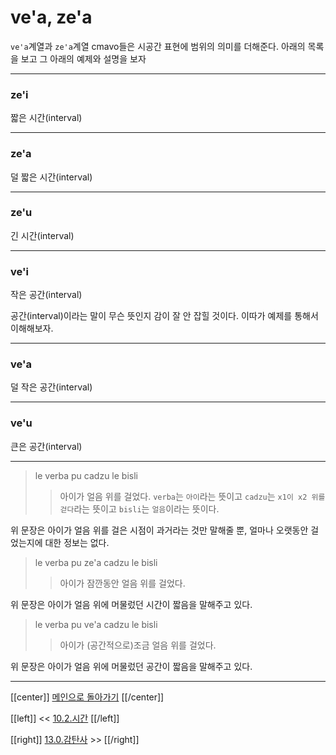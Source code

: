 # ve'a, ze'a

`ve'a`계열과 `ze'a`계열 cmavo들은 시공간 표현에 범위의 의미를 더해준다. 아래의 목록을 보고 그 아래의 예제와 설명을 보자

---

### ze'i
짧은 시간(interval)

---

### ze'a
덜 짧은 시간(interval)

---

### ze'u
긴 시간(interval)

---

### ve'i
작은 공간(interval)

공간(interval)이라는 말이 무슨 뜻인지 감이 잘 안 잡힐 것이다. 이따가 예제를 통해서 이해해보자.

---

### ve'a
덜 작은 공간(interval)

---

### ve'u
큰은 공간(interval)

---

> le verba pu cadzu le bisli
>> 아이가 얼음 위를 걸었다.
>> `verba`는 `아이`라는 뜻이고 `cadzu`는 `x1이 x2 위를 걷다`라는 뜻이고 `bisli`는 `얼음`이라는 뜻이다.

위 문장은 아이가 얼음 위를 걸은 시점이 과거라는 것만 말해줄 뿐, 얼마나 오랫동안 걸었는지에 대한 정보는 없다.

> le verba pu ze'a cadzu le bisli
>> 아이가 잠깐동안 얼음 위를 걸었다.

위 문장은 아이가 얼음 위에 머물렀던 시간이 짧음을 말해주고 있다.

> le verba pu ve'a cadzu le bisli
>> 아이가 (공간적으로)조금 얼음 위를 걸었다.

위 문장은 아이가 얼음 위에 머물렀던 공간이 짧음을 말해주고 있다.

---

[[center]]
[메인으로 돌아가기](index.html)
[[/center]]

[[left]]
<< [10.2.시간](10_02_시간.html)
[[/left]]

[[right]]
[13.0.감탄사](13_00_감탄사.html) >>
[[/right]]